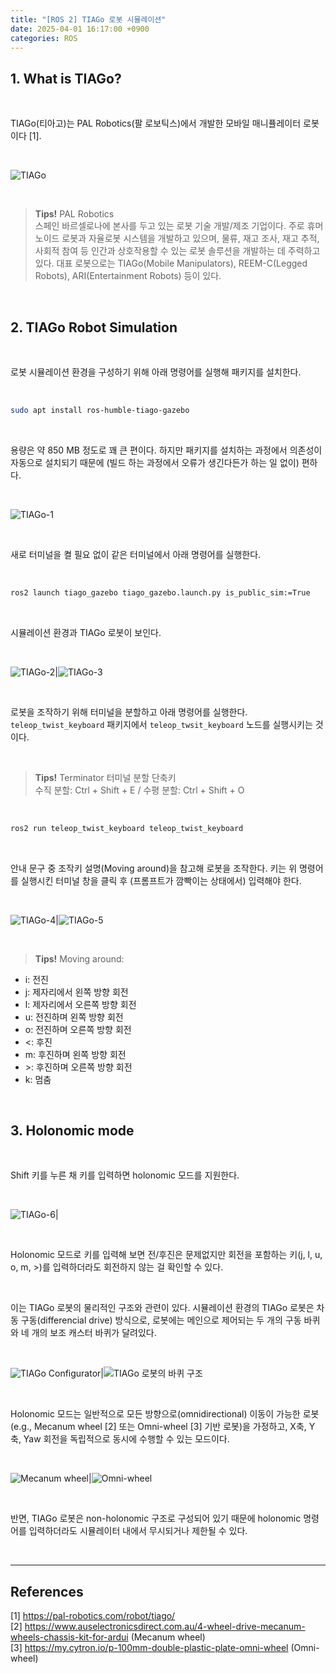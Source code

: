 ```yaml
---
title: "[ROS 2] TIAGo 로봇 시뮬레이션"
date: 2025-04-01 16:17:00 +0900
categories: ROS
---
```


## 1. What is TIAGo?

<br>

TIAGo(티아고)는 PAL Robotics(팔 로보틱스)에서 개발한 모바일 매니퓰레이터 로봇이다 [1].

<br>

![TIAGo](https://pal-robotics.com/wp-content/uploads/2024/04/TIAGo-Mobile-Manipulator-Robot-918x1024.webp)

<br>

> **Tips!** PAL Robotics    
스페인 바르셀로나에 본사를 두고 있는 로봇 기술 개발/제조 기업이다. 주로 휴머노이드 로봇과 자율로봇 시스템을 개발하고 있으며, 물류, 재고 조사, 재고 추적, 사회적 참여 등 인간과 상호작용할 수 있는 로봇 솔루션을 개발하는 데 주력하고 있다. 대표 로봇으로는 TIAGo(Mobile Manipulators), REEM-C(Legged Robots), ARI(Entertainment Robots) 등이 있다.

<br>

## 2. TIAGo Robot Simulation

<br>

로봇 시뮬레이션 환경을 구성하기 위해 아래 명령어를 실행해 패키지를 설치한다.

<br>

```bash
sudo apt install ros-humble-tiago-gazebo
```

<br>

용량은 약 850 MB 정도로 꽤 큰 편이다. 하지만 패키지를 설치하는 과정에서 의존성이 자동으로 설치되기 때문에 (빌드 하는 과정에서 오류가 생긴다든가 하는 일 없이) 편하다.

<br>

![TIAGo-1](/assets/img/2025-04-01/tiago-1.png)

<br>

새로 터미널을 켤 필요 없이 같은 터미널에서 아래 명령어를 실행한다.

<br>

```bash
ros2 launch tiago_gazebo tiago_gazebo.launch.py is_public_sim:=True
```

<br>

시뮬레이션 환경과 TIAGo 로봇이 보인다.

<br>

![TIAGo-2](/assets/img/2025-04-01/tiago-2.png)|![TIAGo-3](/assets/img/2025-04-01/tiago-3.png)

<br>

로봇을 조작하기 위해 터미널을 분할하고 아래 명령어를 실행한다. `teleop_twist_keyboard` 패키지에서 `teleop_twsit_keyboard` 노드를 실행시키는 것이다.

<br>

> **Tips!** Terminator 터미널 분할 단축키  
수직 분할: Ctrl + Shift + E / 수평 분할: Ctrl + Shift + O

<br>

```bash
ros2 run teleop_twist_keyboard teleop_twist_keyboard
```

<br>

안내 문구 중 조작키 설명(Moving around)을 참고해 로봇을 조작한다. 키는 위 명령어를 실행시킨 터미널 창을 클릭 후 (프롬프트가 깜빡이는 상태에서) 입력해야 한다.

<br>

![TIAGo-4](/assets/img/2025-04-01/tiago-4.png)|![TIAGo-5](/assets/img/2025-04-01/tiago-5.png)

<br>

> **Tips!** Moving around:  
* i: 전진  
* j: 제자리에서 왼쪽 방향 회전  
* l: 제자리에서 오른쪽 방향 회전  
* u: 전진하며 왼쪽 방향 회전  
* o: 전진하며 오른쪽 방향 회전  
* <: 후진  
* m: 후진하며 왼쪽 방향 회전  
* \>: 후진하며 오른쪽 방향 회전  
* k: 멈춤

<br>

## 3. Holonomic mode

<br>

Shift 키를 누른 채 키를 입력하면 holonomic 모드를 지원한다.

<br>

![TIAGo-6](/assets/img/2025-04-01/tiago-6.png)|

<br>

 Holonomic 모드로 키를 입력해 보면 전/후진은 문제없지만 회전을 포함하는 키(j, l, u, o, m, \>)를 입력하더라도 회전하지 않는 걸 확인할 수 있다.

<br>

이는 TIAGo 로봇의 물리적인 구조와 관련이 있다. 시뮬레이션 환경의 TIAGo 로봇은 차동 구동(differencial drive) 방식으로, 로봇에는 메인으로 제어되는 두 개의 구동 바퀴와 네 개의 보조 캐스터 바퀴가 달려있다.

<br>

![TIAGo Configurator](/assets/img/2025-04-01/tiago-configurator.png)|![TIAGo 로봇의 바퀴 구조](/assets/img/2025-04-01/tiago-7.png)

<br>

Holonomic 모드는 일반적으로 모든 방향으로(omnidirectional) 이동이 가능한 로봇(e.g., Mecanum wheel [2] 또는 Omni-wheel [3] 기반 로봇)을 가정하고, X축, Y축, Yaw 회전을 독립적으로 동시에 수행할 수 있는 모드이다.

<br>

![Mecanum wheel](/assets/img/2025-04-01/mecanum-wheel.jpg)|![Omni-wheel](/assets/img/2025-04-01/omni-wheel.jpg)

<br>

반면, TIAGo 로봇은 non-holonomic 구조로 구성되어 있기 때문에 holonomic 명령어를 입력하더라도 시뮬레이터 내에서 무시되거나 제한될 수 있다.

<br>

---

## References

[1] https://pal-robotics.com/robot/tiago/  
[2] https://www.auselectronicsdirect.com.au/4-wheel-drive-mecanum-wheels-chassis-kit-for-ardui (Mecanum wheel)  
[3] https://my.cytron.io/p-100mm-double-plastic-plate-omni-wheel (Omni-wheel)

&nbsp;
